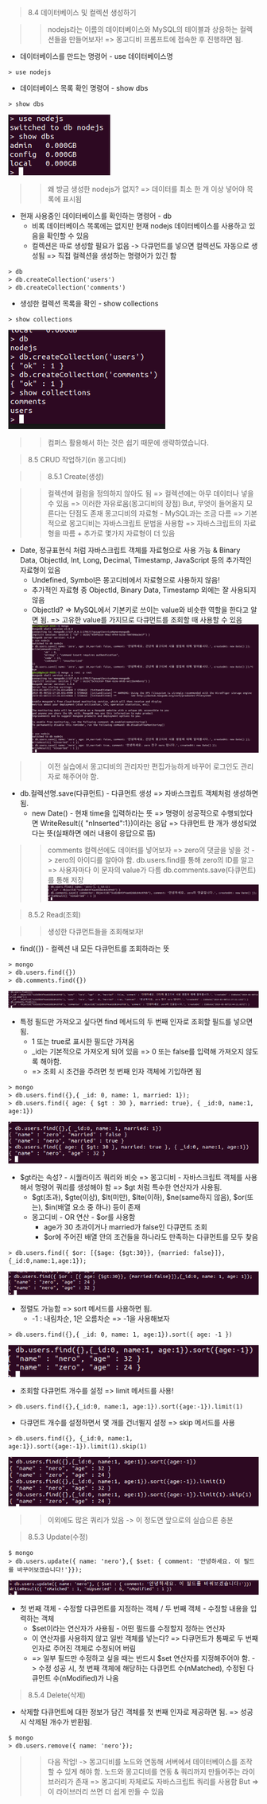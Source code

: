 > 8.4 데이터베이스 및 컬렉션 생성하기

>> nodejs라는 이름의 데이터베이스와 MySQL의 테이블과 상응하는 컬렉션들을 만들어보자! => 몽고디비 프롬프트에 접속한 후 진행하면 됨.

* 데이터베이스를 만드는 명령어 - use 데이터베이스명 
```console
> use nodejs
```
* 데이터베이스 목록 확인 명령어 - show dbs
```console
> show dbs
```
![showdbs 명령어 확인](./images/showdbs.png)

>> 왜 방금 생성한 nodejs가 없지? => 데이터를 최소 한 개 이상 넣어야 목록에 표시됨 

* 현재 사용중인 데이터베이스를 확인하는 명령어 - db
    * 비록 데이터베이스 목록에는 없지만 현재 nodejs 데이터베이스를 사용하고 있음을 확인할 수 있음 
    * 컬렉션은 따로 생성할 필요가 없음 -> 다큐먼트를 넣으면 컬렉션도 자동으로 생성됨 => 직접 컬렉션을 생성하는 명령어가 있긴 함
```console
> db
> db.createCollection('users')
> db.createCollection('comments')
```
* 생성한 컬렉션 목록을 확인 - show collections
```console
> show collections
```
![db 목록 및 collection 생성](./images/db.png)

>> 컴퍼스 활용해서 하는 것은 쉽기 때문에 생략하였습니다.

> 8.5 CRUD 작업하기(in 몽고디비)

>> 8.5.1 Create(생성)

>> 컬렉션에 컬럼을 정의하지 않아도 됨 => 컬렉션에는 아무 데이터나 넣을 수 있음 => 이러한 자유로움(몽고디비의 장점) But, 무엇이 들어올지 모른다는 단점도 존재
>> 몽고디비의 자료형 - MySQL과는 조금 다름 => 기본적으로 몽고디비는 자바스크립트 문법을 사용함 => 자바스크립트의 자료형을 따름 + 추가로 몇가지 자료형이 더 있음 

* Date, 정규표현식 처럼 자바스크립트 객체를 자료형으로 사용 가능 & Binary Data, ObjectId, Int, Long, Decimal, Timestamp, JavaScript 등의 추가적인 자료형이 있음 
    * Undefined, Symbol은 몽고디비에서 자료형으로 사용하지 않음!
    * 추가적인 자료형 중 ObjectId, Binary Data, Timestamp 외에는 잘 사용되지 않음 
    * ObjectId? =>  MySQL에서 기본키로 쓰이는 value와 비슷한 역할을 한다고 알면 됨. => 고유한 value를 가지므로 다큐먼트를 조회할 때 사용할 수 있음 
![다큐먼트 생성](./images/documentmake.png)
>> 이전 실습에서 몽고디비의 관리자만 편집가능하게 바꾸어 로그인도 관리자로 해주어야 함.

* db.컬렉션명.save(다큐먼트) - 다큐먼트 생성 => 자바스크립트 객체처럼 생성하면 됨.
    * new Date() - 현재 time을 입력하라는 뜻 => 명령이 성공적으로 수행되었다면 WriteResult({ "nInserted":1})이라는 응답 => 다큐먼트 한 개가 생성되었다는 뜻(실패하면 에러 내용이 응답으로 뜸)

>> comments 컬렉션에도 데이터를 넣어보자 => zero의 댓글을 넣을 것 -> zero의 아이디를 알아야 함.
>> db.users.find를 통해 zero의 ID를 알고 => 사용자마다 이 문자의 value가 다름 
>> db.comments.save(다큐먼트)를 통해 저장
![코멘트 생성](./images/commentsmake.png)

> 8.5.2 Read(조회)

>> 생성한 다큐먼트들을 조회해보자!
* find({}) - 컬렉션 내 모든 다큐먼트를 조회하라는 뜻 
```console
> mongo
> db.users.find({})
> db.comments.find({})
```
![다큐먼트 조회](./images/documentsearch.png)

* 특정 필드만 가져오고 싶다면 find 메서드의 두 번째 인자로 조회할 필드를 넣으면 됨. 
    * 1 또는 true로 표시한 필드만 가져옴 
    * _id는 기본적으로 가져오게 되어 있음 => 0 또는 false를 입력해 가져오지 않도록 해야함.
    * => 조회 시 조건을 주려면 첫 번째 인자 객체에 기입하면 됨 
```console
> mongo
> db.users.find({},{ _id: 0, name: 1, married: 1});
> db.users.find({ age: { $gt : 30 }, married: true}, { _id:0, name:1, age:1})
```
![조회 결과](./images/find.png)

* $gt라는 속성? - 시퀄라이즈 쿼리와 비슷 => 몽고디비 - 자바스크립트 객체를 사용해서 명령어 쿼리를 생성해야 함 => $gt 처럼 특수한 연산자가 사용됨.
    * $gt(초과), $gte(이상), $lt(미만), $lte(이하), $ne(same하지 않음), $or(또는), $in(배열 요소 중 하나) 등이 존재
    * 몽고디비 - OR 연산 - $or를 사용함 
        * age가 30 초과이거나 married가 false인 다큐먼트 조회
        * $or에 주어진 배열 안의 조건들을 하나라도 만족하는 다큐먼트를 모두 찾음 
```console
> db.users.find({ $or: [{$age: {$gt:30}}, {married: false}]}, {_id:0,name:1,age:1});
```
![조회 결과2](./images/find2.png)

* 정렬도 가능함 => sort 메서드를 사용하면 됨.  
    * -1 : 내림차순, 1은 오름차순 => -1을 사용해보자
```console
> db.users.find({},{ _id: 0, name: 1, age:1}).sort({ age: -1 })
```
![정렬 결과](./images/sort.png)

* 조회할 다큐먼트 개수를 설정 => limit 메서드를 사용!
```console
> db.users.find({},{_id:0, name:1, age:1}).sort({age:-1}).limit(1)
```
* 다큐먼트 개수를 설정하면서 몇 개를 건너뛸지 설정 => skip 메서드를 사용
```console
> db.users.find({}, {_id:0, name:1, age:1}).sort({age:-1}).limit(1).skip(1)
```
![조회 및 몇 개를 건너뛸 것인가](./images/limitAndSkip.png)

>> 이외에도 많은 쿼리가 있음 -> 이 정도면 앞으로의 실습으론 충분

> 8.5.3 Update(수정)

```console
$ mongo
> db.users.update({ name: 'nero'},{ $set: { comment: '안녕하세요. 이 필드를 바꾸어보겠습니다!'}});
```
![기존 데이터 수정](./images/update.png)
* 첫 번째 객체 - 수정할 다큐먼트를 지정하는 객체 / 두 번째 객체 - 수정할 내용을 입력하는 객체 
    * $set이라는 연산자가 사용됨 - 어떤 필드를 수정할지 정하는 연산자 
    * 이 연산자를 사용하지 않고 일반 객체를 넣는다? => 다큐먼트가 통째로 두 번째 인자로 주어진 객체로 수정되어 버림
    * => 일부 필드만 수정하고 싶을 때는 반드시 $set 연산자를 지정해주어야 함. -> 수정 성공 시, 첫 번째 객체에 해당하는 다큐먼트 수(nMatched), 수정된 다큐먼트 수(nModified)가 나옴

> 8.5.4 Delete(삭제)

* 삭제할 다큐먼트에 대한 정보가 담긴 객체를 첫 번째 인자로 제공하면 됨. => 성공 시 삭제된 개수가 반환됨.
```console
$ mongo
> db.users.remove({ name: 'nero'});
```

>> 다음 작업! -> 몽고디비를 노드와 연동해 서버에서 데이터베이스를 조작할 수 있게 해야 함.
>> 노드와 몽고디비를 연동 & 쿼리까지 만들어주는 라이브러리가 존재 => 몽고디비 자체로도 자바스크립트 쿼리를 사용함 But => 이 라이브러리 쓰면 더 쉽게 만들 수 있음 



